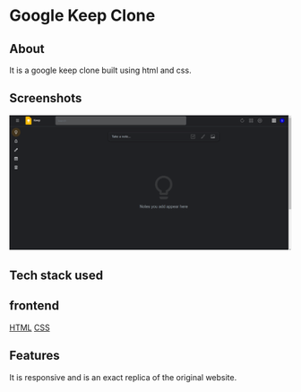 # Google Keep Clone

## About

It is a google keep clone built using html and css.


## Screenshots

![Screenshot](assets/Images/google%20keep.png)


## Tech stack used

## frontend

[HTML](https://img.shields.io/badge/html5%20-%23E34F26.svg?&style=for-the-badge&logo=html5&logoColor=white")
[CSS](https://img.shields.io/badge/css3%20-%231572B6.svg?&style=for-the-badge&logo=css3&logoColor=white)

## Features

It is responsive and is an exact replica of the original website.